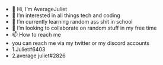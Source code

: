- 👋 Hi, I’m AverageJuliet
- 👀 I’m interested in all things tech and coding 
- 🌱 I’m currently learning random ass shit in school 
- 💞️ I’m looking to collaborate on random stuff in my free time
- 📫 How to reach me 
- you can reach me via my twitter or my discord accounts
- 1.Juliet#6403
- 2.average juliet#2826

<!---
minecraft420github12123/minecraft420github12123 is a ✨ special ✨ repository because its `README.md` (this file) appears on your GitHub profile.
You can click the Preview link to take a look at your changes.
--->
